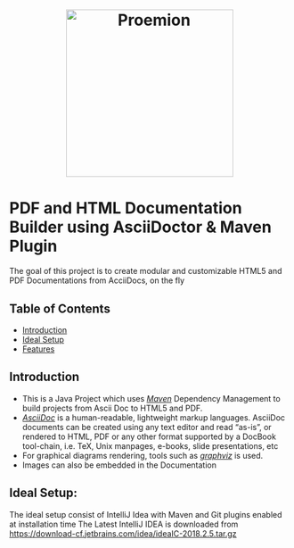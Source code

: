 <h1 align="center">
	<img
		width="300"
		alt="Proemion"
		src="https://upload.wikimedia.org/wikipedia/commons/8/8c/Proemion_Logo.jpg">
</h1>


# PDF and HTML Documentation Builder using AsciiDoctor & Maven Plugin
The goal of this project is to create modular and customizable HTML5 and PDF Documentations from AcciiDocs, on the fly

 ## Table of Contents
 - [Introduction](#introduction)
 - [Ideal Setup](#Ideal_setup)
 - [Features](#features)

 ## Introduction
 - This is a Java Project which uses [*Maven*](https://maven.apache.org) Dependency Management to build projects from Ascii Doc to HTML5 and PDF.
 - [*AsciiDoc*](https://asciidoctor.org/docs/) is a human-readable, lightweight markup languages.  AsciiDoc documents can be created using any text editor and read “as-is”, or rendered to HTML, PDF or any other format supported by a DocBook tool-chain, i.e. TeX, Unix manpages, e-books, slide presentations, etc
 - For graphical diagrams rendering, tools such as [*graphviz*](www.graphviz.org) is used.
 - Images can also be embedded in the Documentation

 ## Ideal Setup:
 The ideal setup consist of IntelliJ Idea with Maven and Git plugins enabled at installation time
 The Latest IntelliJ IDEA is downloaded from https://download-cf.jetbrains.com/idea/ideaIC-2018.2.5.tar.gz
